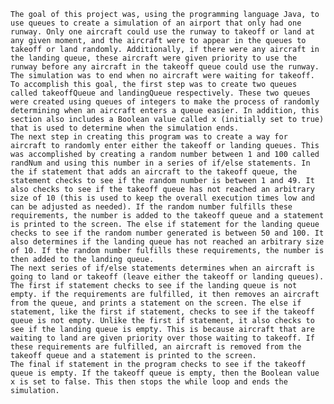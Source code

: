 	The goal of this project was, using the programming language Java, to use queues to create a simulation of an airport that only had one runway. Only one aircraft could use the runway to takeoff or land at any given moment, and the aircraft were to appear in the queues to takeoff or land randomly. Additionally, if there were any aircraft in the landing queue, these aircraft were given priority to use the runway before any aircraft in the takeoff queue could use the runway. The simulation was to end when no aircraft were waiting for takeoff.  
	To accomplish this goal, the first step was to create two queues called takeoffQueue and landingQueue respectively. These two queues were created using queues of integers to make the process of randomly determining when an aircraft enters a queue easier. In addition, this section also includes a Boolean value called x (initially set to true) that is used to determine when the simulation ends.            
	The next step in creating this program was to create a way for aircraft to randomly enter either the takeoff or landing queues. This was accomplished by creating a random number between 1 and 100 called randNum and using this number in a series of if/else statements. In the if statement that adds an aircraft to the takeoff queue, the statement checks to see if the random number is between 1 and 49. It also checks to see if the takeoff queue has not reached an arbitrary size of 10 (this is used to keep the overall execution times low and can be adjusted as needed). If the random number fulfills these requirements, the number is added to the takeoff queue and a statement is printed to the screen. The else if statement for the landing queue checks to see if the random number generated is between 50 and 100. It also determines if the landing queue has not reached an arbitrary size of 10. If the random number fulfills these requirements, the number is then added to the landing queue.                                                                                                        
	The next series of if/else statements determines when an aircraft is going to land or takeoff (leave either the takeoff or landing queues). The first if statement checks to see if the landing queue is not empty. if the requirements are fulfilled, it then removes an aircraft from the queue, and prints a statement on the screen. The else if statement, like the first if statement, checks to see if the takeoff queue is not empty. Unlike the first if statement, it also checks to see if the landing queue is empty. This is because aircraft that are waiting to land are given priority over those waiting to takeoff. If these requirements are fulfilled, an aircraft is removed from the takeoff queue and a statement is printed to the screen.                                                                                                                  
	The final if statement in the program checks to see if the takeoff queue is empty. If the takeoff queue is empty, then the Boolean value x is set to false. This then stops the while loop and ends the simulation.  

